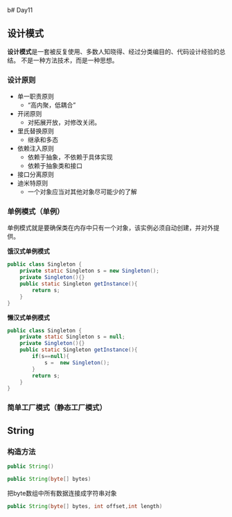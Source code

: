 b# Day11

## 设计模式
**设计模式**是一套被反复使用、多数人知晓得、经过分类编目的、代码设计经验的总结。
不是一种方法技术，而是一种思想。

### 设计原则
- 单一职责原则
  - “高内聚，低耦合”
- 开闭原则
  - 对拓展开放，对修改关闭。
- 里氏替换原则
  - 继承和多态
- 依赖注入原则
  - 依赖于抽象，不依赖于具体实现
  - 依赖于抽象类和接口
- 接口分离原则
- 迪米特原则
  - 一个对象应当对其他对象尽可能少的了解

### 单例模式（单例）
单例模式就是要确保类在内存中只有一个对象，该实例必须自动创建，并对外提供。

**饿汉式单例模式**
```java
public class Singleton {
    private static Singleton s = new Singleton();
    private Singleton(){}
    public static Singleton getInstance(){
        return s;
    }
}
```

**懒汉式单例模式**
```java
public class Singleton {
    private static Singleton s = null;
    private Singleton(){}
    public static Singleton getInstance(){
        if(s==null){
            s =  new Singleton();
        }
        return s;
    }
}
```

### 简单工厂模式（静态工厂模式）

## String

### 构造方法
```java
public String()
```

```java
public String(byte[] bytes)
```
把byte数组中所有数据连接成字符串对象

```java
public String(byte[] bytes, int offset,int length)
```
